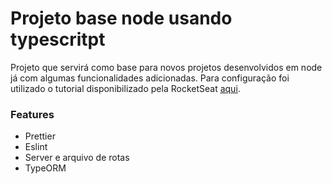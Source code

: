 # Projeto base node usando typescritpt
Projeto que servirá como base para novos projetos desenvolvidos em node já com algumas funcionalidades adicionadas. Para configuração foi utilizado o tutorial disponibilizado pela RocketSeat [aqui](https://www.notion.so/Padr-es-de-projeto-com-ESLint-Prettier-e-EditorConfig-0b57b47a24724c859c0cf226aa0cc3a7).

### Features
  - Prettier
  - Eslint
  - Server e arquivo de rotas
  - TypeORM
